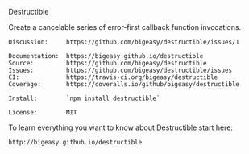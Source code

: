 Destructible

Create a cancelable series of error-first callback function invocations.

    Discussion:     https://github.com/bigeasy/destructible/issues/1

    Documentation:  https://bigeasy.github.io/destructible
    Source:         https://github.com/bigeasy/destructible
    Issues:         https://github.com/bigeasy/destructible/issues
    CI:             https://travis-ci.org/bigeasy/destructible
    Coverage:       https://coveralls.io/github/bigeasy/destructible

    Install:        `npm install destructible`

    License:        MIT

To learn everything you want to know about Destructible start here:

    http://bigeasy.github.io/destructible
